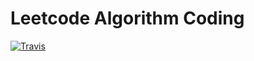 #  Leetcode Algorithm Coding

[![Travis](https://img.shields.io/badge/language-Java-yellow.svg)](https://developer.apple.com/.md)